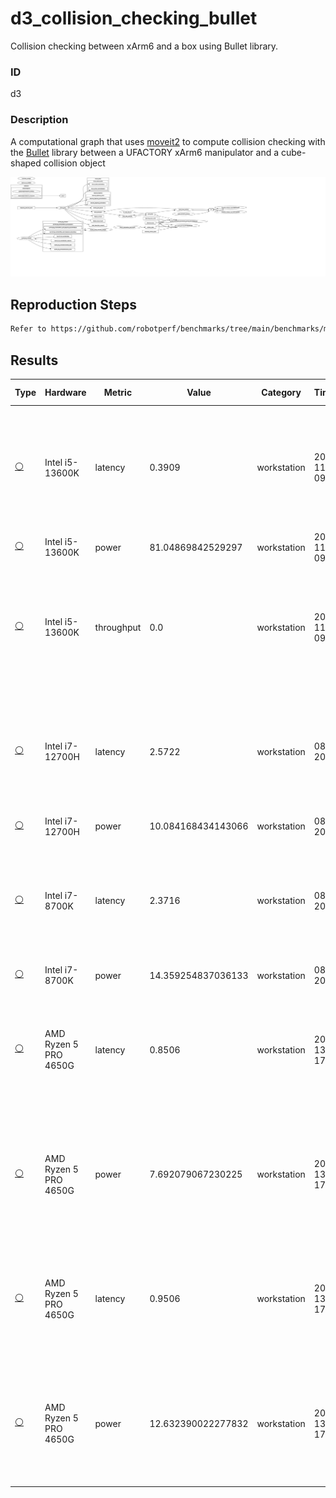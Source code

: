 # d3_collision_checking_bullet

Collision checking between xArm6 and a box using Bullet library.

### ID
d3

### Description
A computational graph that uses [moveit2](https://github.com/ros-planning/moveit2) to compute collision checking with the [Bullet](https://github.com/bulletphysics/bullet3) library between a UFACTORY xArm6 manipulator and a cube-shaped collision object

![](../../../imgs/d3_collision_checking_bullet.svg)

## Reproduction Steps

```bash
Refer to https://github.com/robotperf/benchmarks/tree/main/benchmarks/manipulation/d3_collision_checking_bullet and review the launch files to reproduce this package.
```

## Results

| Type | Hardware | Metric | Value | Category | Timestamp | Note | Data Source |
| --- | --- | --- | --- | --- | --- | --- | --- |
| [:white_circle:](https://github.com/robotperf/benchmarks/blob/main/benchmarks/README.md#type) | Intel i5-13600K | latency | 0.3909 | workstation | 2023-09-11 09:20:32 | ✋mean_benchmark 0.2906, rms_benchmark 0.2994, max_benchmark 0.3909, min_benchmark 0.2243, lost messages 0.00 % | [simulation](https://github.com/robotperf/rosbags/tree/main/simulation) |
| [:white_circle:](https://github.com/robotperf/benchmarks/blob/main/benchmarks/README.md#type) | Intel i5-13600K | power | 81.04869842529297 | workstation | 2023-09-11 09:20:32 | ✋ | [simulation](https://github.com/robotperf/rosbags/tree/main/simulation) |
| [:white_circle:](https://github.com/robotperf/benchmarks/blob/main/benchmarks/README.md#type) | Intel i5-13600K | throughput | 0.0 | workstation | 2023-09-11 09:20:32 | ✋mean_benchmark 0.0, rms_benchmark 0.0, max_benchmark 0.0, min_benchmark 0.0, lost messages 0.00 % | [simulation](https://github.com/robotperf/rosbags/tree/main/simulation) |
| [:white_circle:](https://github.com/robotperf/benchmarks/blob/main/benchmarks/README.md#type) | Intel i7-12700H | latency | 2.5722 | workstation | 08-09-2023 | ✋mean_benchmark 1.6704, rms_benchmark 1.7885, max_benchmark 2.5722, min_benchmark 1.1654, lost messages 0.00 % | [simulation](https://github.com/robotperf/rosbags/tree/main/simulation) |
| [:white_circle:](https://github.com/robotperf/benchmarks/blob/main/benchmarks/README.md#type) | Intel i7-12700H | power | 10.084168434143066 | workstation | 08-09-2023 | ✋ | [simulation](https://github.com/robotperf/rosbags/tree/main/simulation) |
| [:white_circle:](https://github.com/robotperf/benchmarks/blob/main/benchmarks/README.md#type) | Intel i7-8700K | latency | 2.3716 | workstation | 08-09-2023 | ✋mean_benchmark 1.8770, rms_benchmark 1.9093, max_benchmark 2.3716, min_benchmark 1.6177, lost messages 0.00 % | [simulation](https://github.com/robotperf/rosbags/tree/main/simulation) |
| [:white_circle:](https://github.com/robotperf/benchmarks/blob/main/benchmarks/README.md#type) | Intel i7-8700K | power | 14.359254837036133 | workstation | 08-09-2023 | ✋ | [simulation](https://github.com/robotperf/rosbags/tree/main/simulation) |
| [:white_circle:](https://github.com/robotperf/benchmarks/blob/main/benchmarks/README.md#type) | AMD Ryzen 5 PRO 4650G | latency | 0.8506 | workstation | 2023-09-13 17:36:03 | ✋mean_benchmark 0.5273 ms, rms_benchmark 0.5749 ms, max_benchmark 0.8506 ms, min_benchmark 0.3479 ms, lost messages 0.00 % | [simulation](https://github.com/robotperf/rosbags/tree/main/simulation) |
| [:white_circle:](https://github.com/robotperf/benchmarks/blob/main/benchmarks/README.md#type) | AMD Ryzen 5 PRO 4650G | power | 7.692079067230225 | workstation | 2023-09-13 17:36:03 | ✋mean_benchmark 0.5273 ms, rms_benchmark 0.5749 ms, max_benchmark 0.8506 ms, min_benchmark 0.3479 ms, lost messages 0.00 % | [simulation](https://github.com/robotperf/rosbags/tree/main/simulation) |
| [:white_circle:](https://github.com/robotperf/benchmarks/blob/main/benchmarks/README.md#type) | AMD Ryzen 5 PRO 4650G | latency | 0.9506 | workstation | 2023-09-13 17:38:13 | ✋mean_benchmark 0.6515 ms, rms_benchmark 0.6917 ms, max_benchmark 0.9506 ms, min_benchmark 0.3841 ms, lost messages 0.00 % | [simulation](https://github.com/robotperf/rosbags/tree/main/simulation) |
| [:white_circle:](https://github.com/robotperf/benchmarks/blob/main/benchmarks/README.md#type) | AMD Ryzen 5 PRO 4650G | power | 12.632390022277832 | workstation | 2023-09-13 17:38:13 | ✋mean_benchmark 0.6515 ms, rms_benchmark 0.6917 ms, max_benchmark 0.9506 ms, min_benchmark 0.3841 ms, lost messages 0.00 % | [simulation](https://github.com/robotperf/rosbags/tree/main/simulation) |

